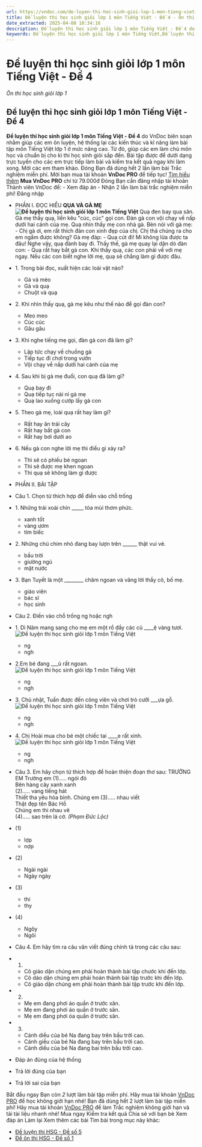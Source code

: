 ```yaml
---
url: https://vndoc.com/de-luyen-thi-hoc-sinh-gioi-lop-1-mon-tieng-viet-de-4-228963
title: Đề luyện thi học sinh giỏi lớp 1 môn Tiếng Việt - Đề 4 - Ôn thi học sinh giỏi lớp 1 - VnDoc.com
date_extracted: 2025-04-08 10:34:16
description: Đề luyện thi học sinh giỏi lớp 1 môn Tiếng Việt - Đề 4 do VnDoc biên soạn gồm các dạng bài tập từ cơ bản đến nâng cao, giúp các em chuẩn bị cho kì thi HSG sắp đến.
keywords: Đề luyện thi học sinh giỏi lớp 1 môn Tiếng Việt,Đề luyện thi học sinh giỏi môn Tiếng Việt 1,Đề luyện thi học sinh giỏi môn Tiếng Việt lớp 1,Đề luyện thi HSG lớp 1 môn Tiếng Việt,Đề luyện thi HSG môn Tiếng Việt 1,Đề luyện thi HSG môn Tiếng Việt lớp 1,đề ôn luyện học sinh giỏi lớp 1 môn Tiếng Việt,đề ôn luyện học sinh giỏi môn tiếng việt lớp 1,ôn luyện học sinh giỏi lớp 1 môn Tiếng Việt,ôn luyện học sinh giỏi môn tiếng việt lớp 1,thi học sinh giỏi lớp 1,thi HSG lớp 1
---
```


# Đề luyện thi học sinh giỏi lớp 1 môn Tiếng Việt - Đề 4
 _Ôn thi học sinh giỏi lớp 1_
## Đề luyện thi học sinh giỏi lớp 1 môn Tiếng Việt - Đề 4
**Đề luyện thi học sinh giỏi lớp 1 môn Tiếng Việt - Đề 4** do VnDoc biên soạn nhằm giúp các em ôn luyện, hệ thống lại các kiến thúc và kĩ năng làm bài tập môn Tiếng Việt lớp 1 ở mức nâng cao. Từ đó, giúp các em làm chủ môn học và chuẩn bị cho kì thi học sinh giỏi sắp đến.
Bài tập được để dưới dạng trực tuyến cho các em trực tiếp làm bài và kiểm tra kết quả ngay khi làm xong. Mời các em tham khảo.
Đóng
Bạn đã dùng hết 2 lần làm bài Trắc nghiệm miễn phí. Mời bạn mua tài khoản **VnDoc PRO** để tiếp tục\! [Tìm hiểu thêm](</pro>)
**Mua VnDoc PRO** chỉ từ 79.000đ
Đóng
Bạn cần đăng nhập tài khoản Thành viên VnDoc để:
\- Xem đáp án
\- Nhận 2 lần làm bài trắc nghiệm miễn phí\!
Đăng nhập 
  * PHẦN I. ĐỌC HIỂU
**QỤA VÀ GÀ MẸ**
**![Đề luyện thi học sinh giỏi lớp 1 môn Tiếng Việt](https://i.vdoc.vn/data/image/2021/03/18/de-luyen-thi-hoc-sinh-gioi-lop-1-mon-tieng-viet-de-4-5.jpg)**
Quạ đen bay qua sân. Gà mẹ thấy quạ, liền kêu "cúc, cúc" gọi con. Đàn gà con vội chạy về nấp dưới hai cánh của mẹ. Quạ nhìn thấy mẹ con nhà gà. Bèn nói với gà mẹ:
\- Chị gà ơi, em rất thích đàn con xinh đẹp của chị. Chị thả chúng ra cho em ngắm được không?
Gà mẹ đáp:
\- Quạ cút đi\! Mi không lừa được ta đâu\!
Nghe vậy, quạ đành bay đi. Thấy thế, gà mẹ quay lại dặn dò đàn con:
\- Quạ rất hay bắt gà con. Khi thấy quạ, các con phải về với mẹ ngay. Nếu các con biết nghe lời mẹ, quạ sẽ chẳng làm gì được đâu.
  * 1\. Trong bài đọc, xuất hiện các loài vật nào?
    * Gà và mèo 
    * Gà và quạ 
    * Chuột và quạ 
  * 2\. Khi nhìn thấy quạ, gà mẹ kêu như thế nào để gọi đàn con?
    * Meo meo 
    * Cúc cúc 
    * Gâu gâu 
  * 3\. Khi nghe tiếng mẹ gọi, đàn gà con đã làm gì?
    * Lập tức chạy về chuồng gà 
    * Tiếp tục đi chơi trong vườn 
    * Vội chạy về nấp dưới hai cánh của mẹ 
  * 4\. Sau khi bị gà mẹ đuổi, con quạ đã làm gì?
    * Quạ bay đi 
    * Quạ tiếp tục nài nỉ gà mẹ 
    * Quạ lao xuống cướp lấy gà con 
  * 5\. Theo gà mẹ, loài quạ rất hay làm gì?
    * Rất hay ăn trái cây 
    * Rất hay bắt gà con 
    * Rất hay bơi dưới ao 
  * 6\. Nếu gà con nghe lời mẹ thì điều gì xảy ra?
    * Thì sẽ có phiếu bé ngoan 
    * Thì sẽ được mẹ khen ngoan 
    * Thì quạ sẽ không làm gì được 
  * PHẦN II. BÀI TẬP
  * Câu 1. Chọn từ thích hợp để điền vào chỗ trống
  * 1\. Những trái xoài chín \_\_\_\_\_ tỏa mùi thơm phức.
    * xanh tốt 
    * vàng ươm 
    * tím biếc 
  * 2\. Những chú chim nhỏ đang bay lượn trên \_\_\_\_\_\_ thật vui vẻ.
    * bầu trời 
    * giường ngủ 
    * mặt nước 
  * 3\. Bạn Tuyết là một \_\_\_\_\_\_\_\_ chăm ngoan và vâng lời thầy cô, bố mẹ.
    * giáo viên 
    * bác sĩ 
    * học sinh 
  * Câu 2. Điền vào chỗ trống ng hoặc ngh
  * 1\. Dì Năm mang sang cho mẹ em một rổ đầy các củ \_\_\_\_ệ vàng tươi.
![Đề luyện thi học sinh giỏi lớp 1 môn Tiếng Việt](https://i.vdoc.vn/data/image/2021/03/18/de-luyen-thi-hoc-sinh-gioi-lop-1-mon-tieng-viet-de-4-1.jpg)
    * ng 
    * ngh 
  * 2.Em bé đang \_\_\_ủ rất ngoan.
![Đề luyện thi học sinh giỏi lớp 1 môn Tiếng Việt](https://i.vdoc.vn/data/image/2021/03/18/de-luyen-thi-hoc-sinh-gioi-lop-1-mon-tieng-viet-de-4-2.jpg)
    * ng 
    * ngh 
  * 3\. Chủ nhật, Tuấn được đến công viên và chơi trò cưỡi \_\_\_ựa gỗ.
![Đề luyện thi học sinh giỏi lớp 1 môn Tiếng Việt](https://i.vdoc.vn/data/image/2021/03/18/de-luyen-thi-hoc-sinh-gioi-lop-1-mon-tieng-viet-de-4-3.jpg)
    * ng 
    * ngh 
  * 4\. Chị Hoài mua cho bé một chiếc tai \_\_\_\_e rất xinh.
![Đề luyện thi học sinh giỏi lớp 1 môn Tiếng Việt](https://i.vdoc.vn/data/image/2021/03/18/de-luyen-thi-hoc-sinh-gioi-lop-1-mon-tieng-viet-de-4-4.jpg)
    * ng 
    * ngh 
  * Câu 3. Em hãy chọn từ thích hợp để hoàn thiện đoạn thơ sau:
TRƯỜNG EM
Trường em \(1\)..... ngói đỏ  
Bên hàng cây xanh xanh  
\(2\)..... vang tiếng hát  
Thiết tha yêu hòa bình.
Chúng em \(3\)..... nhau viết  
Thật đẹp tên Bác Hồ  
Chúng em thi nhau vẽ  
\(4\)..... sao trên lá cờ.
_\(Phạm Đức Lộc\)_
  * \(1\)
    * lợp 
    * nợp 
  * \(2\)
    * Ngài ngài 
    * Ngày ngày 
  * \(3\)
    * thi 
    * thy 
  * \(4\)
    * Ngôy 
    * Ngôi 
  * Câu 4. Em hãy tìm ra câu văn viết đúng chính tả trong các câu sau:
  * 1.
    * Cô giáo dặn chúng em phải hoàn thành bài tập chước khi đến lớp. 
    * Cô dáo dặn chúng em phải hoàn thành bài tập trước khi đến lớp. 
    * Cô giáo dặn chúng em phải hoàn thành bài tập trước khi đến lớp. 
  * 2.
    * Mẹ em đang phơi áo quần ở trước xân. 
    * Mẹ em đang phơi áo quần ở trước sân. 
    * Mẹ em đang phơi óa quần ở trước sân. 
  * 3.
    * Cánh diều của bé Na đang bay trên bầu trời cao. 
    * Cánh giều của bé Na đang bay trên bầu trời cao. 
    * Cánh diều của bé Na đang bai trên bầu trời cao. 

  * Đáp án đúng của hệ thống
  * Trả lời đúng của bạn
  * Trả lời sai của bạn

Bắt đầu ngay
Bạn còn _2_ lượt làm bài tập miễn phí. Hãy mua tài khoản [VnDoc PRO](</pro>) để học không giới hạn nhé\!  Bạn đã dùng hết 2 lượt làm bài tập miễn phí\! Hãy mua tài khoản [VnDoc PRO](</pro>) để làm Trắc nghiệm không giới hạn và tải tài liệu nhanh nhé\!  Mua ngay
Kiểm tra kết quả Chia sẻ với bạn bè Xem đáp án Làm lại
Xem thêm các bài Tìm bài trong mục này khác:
  * [Đề luyện thi HSG - Đề số 5](</de-luyen-thi-hoc-sinh-gioi-lop-1-mon-tieng-viet-de-5-228969>)
  * [Đề ôn thi HSG - Đề số 1](</de-thi-hoc-sinh-gioi-tieng-viet-lop-1-195614>)

